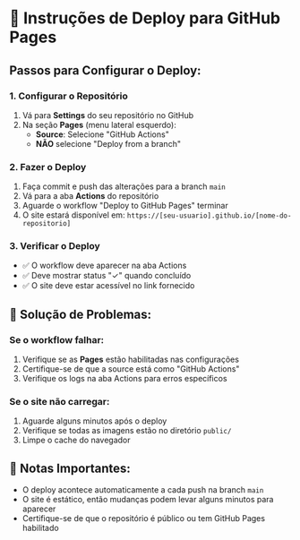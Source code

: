 # 🚀 Instruções de Deploy para GitHub Pages

## Passos para Configurar o Deploy:

### 1. **Configurar o Repositório**
1. Vá para **Settings** do seu repositório no GitHub
2. Na seção **Pages** (menu lateral esquerdo):
   - **Source**: Selecione "GitHub Actions"
   - **NÃO** selecione "Deploy from a branch"

### 2. **Fazer o Deploy**
1. Faça commit e push das alterações para a branch `main`
2. Vá para a aba **Actions** do repositório
3. Aguarde o workflow "Deploy to GitHub Pages" terminar
4. O site estará disponível em: `https://[seu-usuario].github.io/[nome-do-repositorio]`

### 3. **Verificar o Deploy**
- ✅ O workflow deve aparecer na aba Actions
- ✅ Deve mostrar status "✓" quando concluído
- ✅ O site deve estar acessível no link fornecido

## 🔧 Solução de Problemas:

### Se o workflow falhar:
1. Verifique se as **Pages** estão habilitadas nas configurações
2. Certifique-se de que a source está como "GitHub Actions"
3. Verifique os logs na aba Actions para erros específicos

### Se o site não carregar:
1. Aguarde alguns minutos após o deploy
2. Verifique se todas as imagens estão no diretório `public/`
3. Limpe o cache do navegador

## 📝 Notas Importantes:
- O deploy acontece automaticamente a cada push na branch `main`
- O site é estático, então mudanças podem levar alguns minutos para aparecer
- Certifique-se de que o repositório é público ou tem GitHub Pages habilitado
